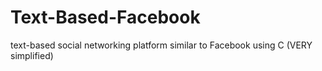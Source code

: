 # Text-Based-Facebook
text-based social networking platform similar to Facebook using C (VERY simplified)
